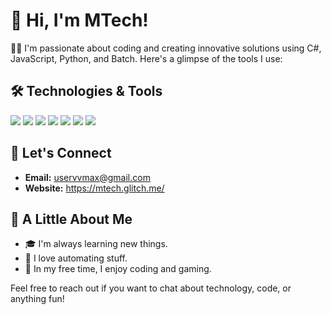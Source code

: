 # 👋 Hi, I'm MTech!

👨‍💻 I'm passionate about coding and creating innovative solutions using C#, JavaScript, Python, and Batch. Here's a glimpse of the tools I use:

## 🛠️ Technologies & Tools
![](https://img.shields.io/badge/OS-macOS-informational?style=flat-square&logo=apple&logoColor=white&color=orange) 
![](https://img.shields.io/badge/OS-Windows-informational?style=flat-square&logo=windows&logoColor=white&color=blue)
![](https://img.shields.io/badge/Editor-VSCode-informational?style=flat-square&logo=visual-studio-code&logoColor=white&color=orange)
![](https://img.shields.io/badge/Code-C%23-informational?style=flat-square&logo=c-sharp&logoColor=white&color=blue)
![](https://img.shields.io/badge/Code-JavaScript-informational?style=flat-square&logo=javascript&logoColor=white&color=orange)
![](https://img.shields.io/badge/Code-Python-informational?style=flat-square&logo=python&logoColor=white&color=blue)
![](https://img.shields.io/badge/Script-Batch-informational?style=flat-square&logo=gnu-bash&logoColor=white&color=orange)

## 💬 Let's Connect
- **Email:** uservvmax@gmail.com
- **Website:** https://mtech.glitch.me/

## 🌟 A Little About Me
- 🎓 I'm always learning new things.
- 🚀 I love automating stuff.
- 🎨 In my free time, I enjoy coding and gaming.

Feel free to reach out if you want to chat about technology, code, or anything fun!

